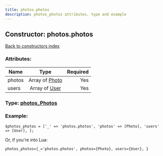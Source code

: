 ```yaml
---
title: photos.photos
description: photos_photos attributes, type and example
---
```

## Constructor: photos.photos  
[Back to constructors index](index.md)



### Attributes:

| Name     |    Type       | Required |
|----------|:-------------:|---------:|
|photos|Array of [Photo](../types/Photo.md) | Yes|
|users|Array of [User](../types/User.md) | Yes|



### Type: [photos\_Photos](../types/photos_Photos.md)


### Example:

```
$photos_photos = ['_' => 'photos.photos', 'photos' => [Photo], 'users' => [User], ];
```  

Or, if you're into Lua:  


```
photos_photos={_='photos.photos', photos={Photo}, users={User}, }

```


